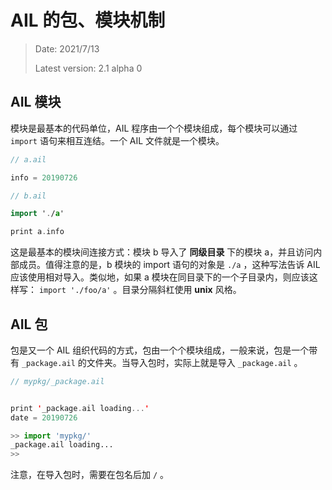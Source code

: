 # AIL 的包、模块机制

> Date: 2021/7/13
> 
> Latest version: 2.1 alpha 0

## AIL 模块

模块是最基本的代码单位，AIL 程序由一个个模块组成，每个模块可以通过 `import` 语句来相互连结。一个 AIL 文件就是一个模块。

```swift
// a.ail

info = 20190726
```

```swift
// b.ail

import './a'

print a.info
```

这是最基本的模块间连接方式：模块 b 导入了 **同级目录** 下的模块 a，并且访问内部成员。值得注意的是，b 模块的 import 语句的对象是 `./a` ，这种写法告诉 AIL 应该使用相对导入。类似地，如果 a 模块在同目录下的一个子目录内，则应该这样写： `import './foo/a'` 。目录分隔斜杠使用 **unix** 风格。

## AIL 包

包是又一个 AIL 组织代码的方式，包由一个个模块组成，一般来说，包是一个带有 `_package.ail` 的文件夹。当导入包时，实际上就是导入 `_package.ail` 。 

```swift
// mypkg/_package.ail


print '_package.ail loading...'
date = 20190726
```

```python
>> import 'mypkg/'
_package.ail loading...
>>
```

注意，在导入包时，需要在包名后加 `/` 。
